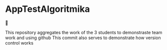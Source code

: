 # AppTestAlgoritmika
👀

This repository aggregates the work of the 3 students to demonstraste team work and using github
This commit also serves to demonstrate how version control works
